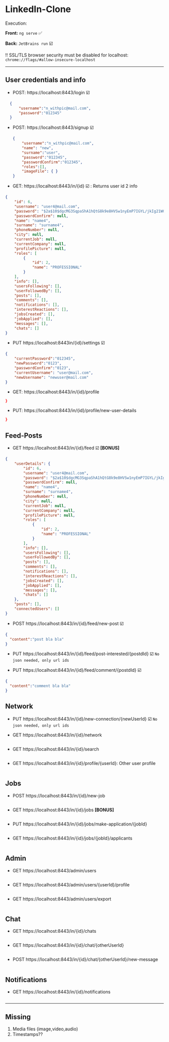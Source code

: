 # LinkedIn-Clone

Execution:

__Front:__  ```ng serve```  ✅ 

__Back:__   ```JetBrains run``` ☑️

!! SSL/TLS browser security must be disabled for localhost: ```chrome://flags/#allow-insecure-localhost```


---

## User credentials and info
- POST: https://localhost:8443/login  ☑️
```json
  {
      "username":"n_withpic@mail.com",
      "password":"012345"
  }
  ```
- POST: https://localhost:8443/signup ☑️
  ```json
  {
      "username":"n_withpic@mail.com",
      "name": "new",
      "surname":"user",
      "password":"012345",
      "passwordConfirm":"012345",
      "roles":[],
      "imageFile": { }
  }
  ```
  
- GET:  https://localhost:8443/in/{id} ☑️ : Returns user id 2 info 
```json 
{
    "id": 6,
    "username": "user4@mail.com",
    "password": "$2a$10$dgcMG3SqpaShA1hQtG8k9e8HVSw1nyEmP7IGYL/jkIg21WGfG/5kS",
    "passwordConfirm": null,
    "name": "name4",
    "surname": "surname4",
    "phoneNumber": null,
    "city": null,
    "currentJob": null,
    "currentCompany": null,
    "profilePicture": null,
    "roles": [
        {
            "id": 2,
            "name": "PROFESSIONAL"
        }
    ],
    "info": [],
    "usersFollowing": [],
    "userFollowedBy": [],
    "posts": [],
    "comments": [],
    "notifications": [],
    "interestReactions": [],
    "jobsCreated": [],
    "jobApplied": [],
    "messages": [],
    "chats": []
}
```
- PUT https://localhost:8443in/{id}/settings ☑️
```json 
{
    "currentPassword":"012345",
    "newPassword":"0123",
    "passwordConfirm":"0123",
    "currentUsername": "user@mail.com",
    "newUsername": "newuser@mail.com"
}
```

- GET:  https://localhost:8443/in/{id}/profile  
```json
}
```

- PUT:  https://localhost:8443/in/{id}/profile/new-user-details 
```json
}
```

## Feed-Posts

- GET https://localhost:8443/in/{id}/feed  ☑️  __[BONUS]__
```json
{
    "userDetails": {
        "id": 6,
        "username": "user4@mail.com",
        "password": "$2a$10$dgcMG3SqpaShA1hQtG8k9e8HVSw1nyEmP7IGYL/jkIg21WGfG/5kS",
        "passwordConfirm": null,
        "name": "name4",
        "surname": "surname4",
        "phoneNumber": null,
        "city": null,
        "currentJob": null,
        "currentCompany": null,
        "profilePicture": null,
        "roles": [
            {
                "id": 2,
                "name": "PROFESSIONAL"
            }
        ],
        "info": [],
        "usersFollowing": [],
        "userFollowedBy": [],
        "posts": [],
        "comments": [],
        "notifications": [],
        "interestReactions": [],
        "jobsCreated": [],
        "jobApplied": [],
        "messages": [],
        "chats": []
    },
    "posts": [],
    "connectedUsers": []
}
```
- POST https://localhost:8443/in/{id}/feed/new-post ☑️
```json
{
  "content":"post bla bla"
}
```

- PUT https://localhost:8443/in/{id}/feed/post-interested/{postdId} ☑️
```No json needed, only url ids```

- PUT https://localhost:8443/in/{id}/feed/comment/{postdId} ☑️
```json
{
  "content":"comment bla bla"
}
```

## Network
- PUT https://localhost:8443/in/{id}/new-connection/{newUserId} ☑️
```No json needed, only url ids```


- GET https://localhost:8443/in/{id}/network
```json

```

- GET https://localhost:8443/in/{id}/search
```json

```

- GET https://localhost:8443/in/{id}/profile/{userId}: Other user profile
```json

```

## Jobs
- POST https://localhost:8443/in/{id}/new-job
```json
```

- GET https://localhost:8443/in/{id}/jobs  __[BONUS]__
```json
```

- PUT https://localhost:8443/in/{id}/jobs/make-application/{jobId}
```json
```

- GET https://localhost:8443/in/{id}/jobs/{jobId}/applicants
```json
```


## Admin

- GET https://localhost:8443/admin/users
```json
```

- GET https://localhost:8443/admin/users/{userId}/profile
```json
```

- GET https://localhost:8443/admin/users/export
```json
```


## Chat
- GET https://localhost:8443/in/{id}/chats
```json
```

- GET https://localhost:8443/in/{id}/chat/{otherUserId}
```json
```

- POST https://localhost:8443/in/{id}/chat/{otherUserId}/new-message
```json
```

## Notifications
- GET https://localhost:8443/in/{id}/notifications
```json
```

---

## Missing
1. Media files (image,video,audio)
2. Timestamps??
